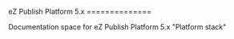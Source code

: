 eZ Publish Platform 5.x ==============

Documentation space for eZ Publish Platform 5.x "Platform stack"
